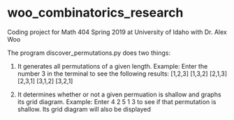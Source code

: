# woo_combinatorics_research
Coding project for Math 404 Spring 2019 at University of Idaho with Dr. Alex Woo

The program discover_permutations.py does two things:

1. It generates all permutations of a given length.
    Example: Enter the number 3 in the terminal to see the following results: [1,2,3] [1,3,2] [2,1,3] [2,3,1] [3,1,2] [3,2,1]

2. It determines whether or not a given permuation is shallow and graphs its grid diagram.
    Example: Enter 4 2 5 1 3 to see if that permutation is shallow. Its grid diagram will also be displayed
